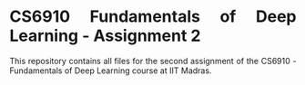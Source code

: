 <div style="text-align: justify;">

# CS6910 Fundamentals of Deep Learning - Assignment 2

This repository contains all files for the second assignment of the CS6910 - Fundamentals of Deep Learning course at IIT Madras.

</div>
